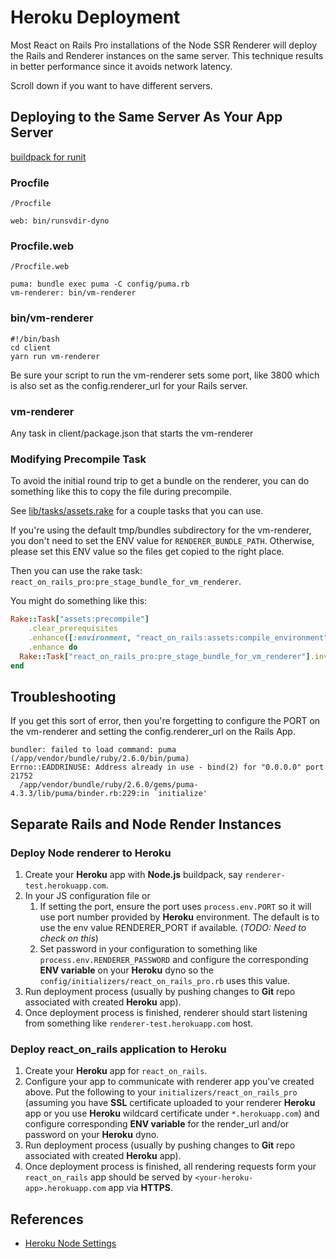 # Heroku Deployment

Most React on Rails Pro installations of the Node SSR Renderer will deploy the Rails and Renderer
instances on the same server. This technique results in better performance since it avoids network
latency. 

Scroll down if you want to have different servers.

## Deploying to the Same Server As Your App Server

[buildpack for runit](https://github.com/danp/heroku-buildpack-runit)

### Procfile

`/Procfile`

```
web: bin/runsvdir-dyno
```

### Procfile.web

`/Procfile.web`

```
puma: bundle exec puma -C config/puma.rb
vm-renderer: bin/vm-renderer
```

### bin/vm-renderer

```
#!/bin/bash
cd client
yarn run vm-renderer
```
Be sure your script to run the vm-renderer sets some port, like 3800 which is also set as the
config.renderer_url for your Rails server.

### vm-renderer
Any task in client/package.json that starts the vm-renderer

### Modifying Precompile Task

To avoid the initial round trip to get a bundle on the renderer, you can do something like this to copy the file during precompile.

See [lib/tasks/assets.rake](../lib/tasks/assets.rake) for a couple tasks that you can use.

If you're using the default tmp/bundles subdirectory for the vm-renderer, you don't need to set the
ENV value for `RENDERER_BUNDLE_PATH`. Otherwise, please set this ENV value so the files get copied
to the right place.


Then you can use the rake task: `react_on_rails_pro:pre_stage_bundle_for_vm_renderer`. 

You might do something like this:

```ruby
Rake::Task["assets:precompile"]
    .clear_prerequisites
    .enhance([:environment, "react_on_rails:assets:compile_environment"])
    .enhance do
  Rake::Task["react_on_rails_pro:pre_stage_bundle_for_vm_renderer"].invoke
end
```

## Troubleshooting

If you get this sort of error, then you're forgetting to configure the PORT on the vm-renderer and
setting the config.renderer_url on the Rails App.

```
bundler: failed to load command: puma (/app/vendor/bundle/ruby/2.6.0/bin/puma)
Errno::EADDRINUSE: Address already in use - bind(2) for "0.0.0.0" port 21752
  /app/vendor/bundle/ruby/2.6.0/gems/puma-4.3.3/lib/puma/binder.rb:229:in `initialize'
```


## Separate Rails and Node Render Instances

### Deploy Node renderer to Heroku

1. Create your **Heroku** app with **Node.js** buildpack, say `renderer-test.herokuapp.com`.
2. In your JS configuration file or 
   1. If setting the port, ensure the port uses `process.env.PORT` so it will use port number provided by **Heroku** environment. The default is to use the env value RENDERER_PORT if available. (*TODO: Need to check on this*)
   2. Set password in your configuration to something like `process.env.RENDERER_PASSWORD` and configure the corresponding **ENV variable** on your **Heroku** dyno so the `config/initializers/react_on_rails_pro.rb` uses this value.
3. Run deployment process (usually by pushing changes to **Git** repo associated with created **Heroku** app).
4. Once deployment process is finished, renderer should start listening from something like `renderer-test.herokuapp.com` host.

### Deploy react_on_rails application to Heroku

1. Create your **Heroku** app for `react_on_rails`. 
2. Configure your app to communicate with renderer app you've created above. Put the following to your `initializers/react_on_rails_pro` (assuming you have **SSL** certificate uploaded to your renderer **Heroku** app or you use **Heroku** wildcard certificate under `*.herokuapp.com`) and configure corresponding **ENV variable** for the render_url and/or password on your **Heroku** dyno.
3. Run deployment process (usually by pushing changes to **Git** repo associated with created **Heroku** app).
4. Once deployment process is finished, all rendering requests form your `react_on_rails` app should be served by `<your-heroku-app>.herokuapp.com` app via **HTTPS**.



## References

* [Heroku Node Settings](https://github.com/damianmr/heroku-node-settings)
